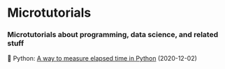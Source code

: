 # Microtutorials

### Microtutorials about programming, data science, and related stuff 

🐍 Python: [A way to measure elapsed time in Python](https://github.com/rfaria/Microtutorials/blob/main/Python/CountTime.py) (2020-12-02)
